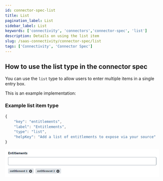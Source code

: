 ```yaml
---
id: connector-spec-list
title: List
pagination_label: List
sidebar_label: List
keywords: ['connectivity', 'connectors','connector-spec', 'list']
description: Details on using the list item
slug: /saas-connectivity/connector-spec/list
tags: ['Connectivity', 'Connector Spec']
---
```


## How to use the list type in the connector spec
You can use the `list` type to allow users to enter multiple items in a single entry box. 

This is an example implementation: 

### Example list item type

```javascript
{
    "key": "entitlements",
    "label": "Entitlements",
    "type": "list",
    "helpKey": "Add a list of entitlements to expose via your source"
}
```
![list input type](../img/list.png)
